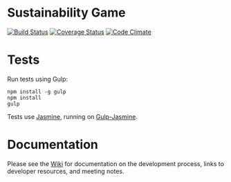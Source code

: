 Sustainability Game
===================

[![Build Status](https://travis-ci.org/gios-asu/sustainability-game.svg)](https://travis-ci.org/gios-asu/sustainability-game)
[![Coverage Status](https://coveralls.io/repos/gios-asu/sustainability-game/badge.svg?branch=develop&service=github)](https://coveralls.io/github/gios-asu/sustainability-game?branch=develop)
[![Code Climate](https://codeclimate.com/github/gios-asu/sustainability-game/badges/gpa.svg)](https://codeclimate.com/github/gios-asu/sustainability-game)
# Tests

Run tests using Gulp:

```
npm install -g gulp
npm install
gulp
```

Tests use [Jasmine](http://jasmine.github.io/), running on [Gulp-Jasmine](https://www.npmjs.com/package/gulp-jasmine).

# Documentation

Please see the [Wiki](https://github.com/gios-asu/sustainability-game/wiki) for documentation on the development process, links to developer resources, and meeting notes.
